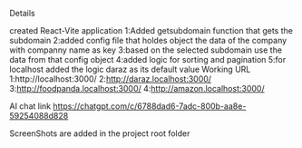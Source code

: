 Details

created React-Vite application
1:Added getsubdomain function that gets the subdomain
2:added config file that holdes object the data of the company with companny name as key
3:based on the selected subdomain use the data from that config object
4:added logic for sorting and pagination
5:for localhost added the logic daraz as its default value
Working URL
1:http://localhost:3000/
2:http://daraz.localhost:3000/
3:http://foodpanda.localhost:3000/
4:http://amazon.localhost:3000/

AI chat link
https://chatgpt.com/c/6788dad6-7adc-800b-aa8e-59254088d828

ScreenShots are added
in the project root folder
